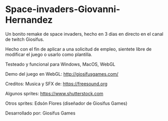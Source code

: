 # Space-invaders-Giovanni-Hernandez
Un bonito remake de space invaders, hecho en 3 dias en directo en el canal de twitch Giosifus.

Hecho con el fin de aplicar a una solicitud de empleo, sientete libre de modificar el juego o usarlo como plantilla. 




Testeado y funcional para Windows, MacOS, WebGL

Demo del juego en WebGL: http://giosifusgames.com/

Creditos: 
Musica y SFX de: https://freesound.org

Algunos sprites: https://www.shutterstock.com

Otros sprites: Edsón Flores (diseñador de Giosifus Games)

Desarrollado por: Giosifus Games
